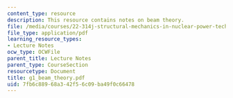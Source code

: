 ```yaml
---
content_type: resource
description: This resource contains notes on beam theory.
file: /media/courses/22-314j-structural-mechanics-in-nuclear-power-technology-fall-2006/7fb6c88968a342f56c09ba49f0c66478_g1_beam_theory.pdf
file_type: application/pdf
learning_resource_types:
- Lecture Notes
ocw_type: OCWFile
parent_title: Lecture Notes
parent_type: CourseSection
resourcetype: Document
title: g1_beam_theory.pdf
uid: 7fb6c889-68a3-42f5-6c09-ba49f0c66478
---
```


